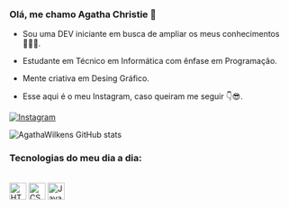 ### Olá, me chamo Agatha Christie 👋
- Sou uma DEV iniciante em busca de ampliar os meus conhecimentos 👩🏻‍💻.

- Estudante em Técnico em Informática com ênfase em Programação.
- Mente criativa em Desing Gráfico.

- Esse aqui é o meu Instagram, caso queiram me seguir 👇😎.

[![Instagram](https://img.shields.io/badge/Instagram-E4405F?style=for-the-badge&logo=instagram&logoColor=white)](https://www.instagram.com/agatha.wilkens?igsh=MWdzcXlibjNrN3czMQ==)

![AgathaWilkens GitHub stats](https://github-readme-stats.vercel.app/api?username=AgathaWilkens&show_icons=true&theme=radical)

### Tecnologias do meu dia a dia:

<div style="display: inline-block"><br/>
    <img align="center" alt="HTML5" src="https://img.shields.io/badge/HTML5-E34F26?style=for-the-badge&logo=html5&logoColor=white" height="30"/>
    <img align="center" alt="CSS" src="https://img.shields.io/badge/CSS3-1572B6?style=for-the-badge&logo=css3&logoColor=white" height="30"/>
    <img align="center" alt="JavaScript" src="https://img.shields.io/badge/JavaScript-323330?style=for-the-badge&logo=javascript&logoColor=F7DF1E" height="30"/>
</div>

